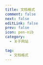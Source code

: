 ```yaml
---
title: 文档格式
comment: false
next: false
editLink: false
prev: false
icon: pen-nib
category:
  - 关于网站
  
tag:
  - 文档格式
---
```


